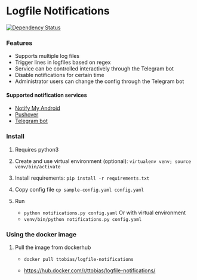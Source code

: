 # Logfile Notifications

[![Dependency Status](https://gemnasium.com/badges/github.com/tripplet/logfile-notifications.svg)](https://gemnasium.com/github.com/tripplet/logfile-notifications)

### Features

- Supports multiple log files
- Trigger lines in logfiles based on regex
- Service can be controlled interactively through the Telegram bot
- Disable notifications for certain time
- Administrator users can change the config through the Telegram bot

#### Supported notification services
- [Notify My Android](http://www.notifymyandroid.com/)
- [Pushover](https://pushover.net/)
- [Telegram bot](https://telegram.org/)


### Install

1. Requires python3

2. Create and use virtual environment (optional):
   `virtualenv venv; source venv/bin/activate`
   
3. Install requirements:
   `pip install -r requirements.txt`

4. Copy config file
   `cp sample-config.yaml config.yaml`

5. Run
   - `python notifications.py config.yaml`
   Or with virtual environment
   - `venv/bin/python notifications.py config.yaml`

### Using the docker image

1. Pull the image from dockerhub
   - `docker pull ttobias/logfile-notifications`

   - https://hub.docker.com/r/ttobias/logfile-notifications/

   
   
